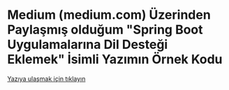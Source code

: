 # Medium (medium.com) Üzerinden Paylaşmış olduğum "Spring Boot Uygulamalarına Dil Desteği Eklemek" İsimli Yazımın Örnek Kodu

[Yazıya ulaşmak için tıklayın](https://metinalniacik.medium.com/spring-boot-uygulamalar%C4%B1na-dil-deste%C4%9Fi-eklemek-cdbe01a96c8b)

